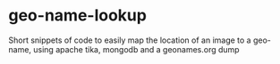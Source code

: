 geo-name-lookup
===============

Short snippets of code to easily map the location of an image to a geo-name, using apache tika, mongodb and a geonames.org dump
